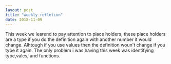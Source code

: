 ```yaml
---
layout: post 
title: "weekly refletion"
date: 2018-11-09
---
```


This week we learend to pay attention to place holders, these place holders are a type if you do the definition again with another number it would change. Alhtough if you use values then the definition woun't change if you type it again. The only problem i was having this week was identifying type,vales, and functions. 
